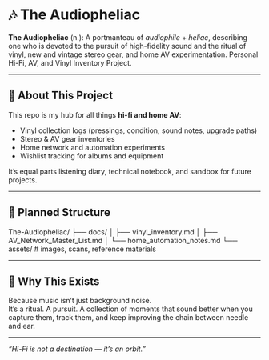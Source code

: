 # 🎶 The Audiopheliac
**The Audiopheliac** (n.): A portmanteau of *audiophile* + *heliac*, describing one who is devoted to the pursuit of high-fidelity sound and the ritual of vinyl, new and vintage stereo gear, and home AV experimentation. Personal Hi-Fi, AV, and Vinyl Inventory Project.

---

## 📀 About This Project

This repo is my hub for all things **hi-fi and home AV**:  
- Vinyl collection logs (pressings, condition, sound notes, upgrade paths)  
- Stereo & AV gear inventories  
- Home network and automation experiments  
- Wishlist tracking for albums and equipment  

It’s equal parts listening diary, technical notebook, and sandbox for future projects.  

---

## 📂 Planned Structure

The-Audiopheliac/
├── docs/
│ ├── vinyl_inventory.md
│ ├── AV_Network_Master_List.md
│ └── home_automation_notes.md
└── assets/ # images, scans, reference materials

---

## 🌟 Why This Exists

Because music isn’t just background noise.  
It’s a ritual. A pursuit. A collection of moments that sound better when you capture them, track them, and keep improving the chain between needle and ear.

---

*“Hi-Fi is not a destination — it’s an orbit.”*

